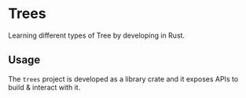 # Trees

Learning different types of Tree by developing in Rust.

## Usage

The `trees` project is developed as a library crate and it exposes APIs to build & interact with it.
